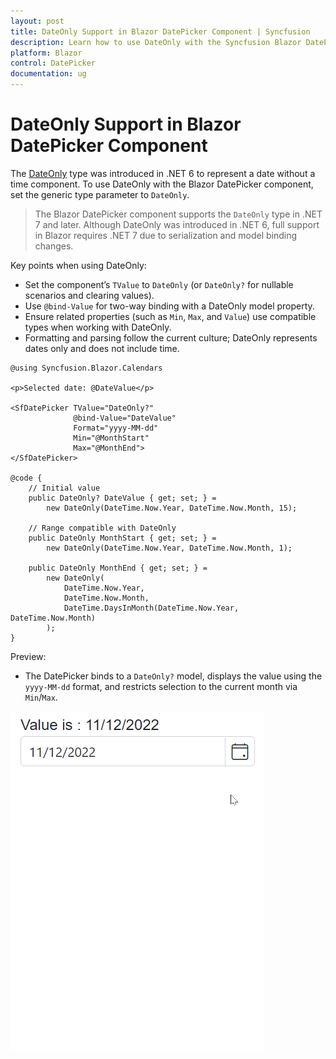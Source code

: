 ```yaml
---
layout: post
title: DateOnly Support in Blazor DatePicker Component | Syncfusion
description: Learn how to use DateOnly with the Syncfusion Blazor DatePicker, including .NET 7+ support, TValue configuration, and two-way binding behavior.
platform: Blazor
control: DatePicker
documentation: ug
---
```


# DateOnly Support in Blazor DatePicker Component

The [DateOnly](https://learn.microsoft.com/en-us/dotnet/api/system.dateonly?view=net-7.0) type was introduced in .NET 6 to represent a date without a time component. To use DateOnly with the Blazor DatePicker component, set the generic type parameter to `DateOnly`.

> The Blazor DatePicker component supports the `DateOnly` type in .NET 7 and later. Although DateOnly was introduced in .NET 6, full support in Blazor requires .NET 7 due to serialization and model binding changes.

Key points when using DateOnly:
- Set the component’s `TValue` to `DateOnly` (or `DateOnly?` for nullable scenarios and clearing values).
- Use `@bind-Value` for two-way binding with a DateOnly model property.
- Ensure related properties (such as `Min`, `Max`, and `Value`) use compatible types when working with DateOnly.
- Formatting and parsing follow the current culture; DateOnly represents dates only and does not include time.

```cshtml
@using Syncfusion.Blazor.Calendars

<p>Selected date: @DateValue</p>

<SfDatePicker TValue="DateOnly?"
              @bind-Value="DateValue"
              Format="yyyy-MM-dd"
              Min="@MonthStart"
              Max="@MonthEnd">
</SfDatePicker>

@code {
    // Initial value
    public DateOnly? DateValue { get; set; } =
        new DateOnly(DateTime.Now.Year, DateTime.Now.Month, 15);

    // Range compatible with DateOnly
    public DateOnly MonthStart { get; set; } =
        new DateOnly(DateTime.Now.Year, DateTime.Now.Month, 1);

    public DateOnly MonthEnd { get; set; } =
        new DateOnly(
            DateTime.Now.Year,
            DateTime.Now.Month,
            DateTime.DaysInMonth(DateTime.Now.Year, DateTime.Now.Month)
        );
}
```

Preview:
- The DatePicker binds to a `DateOnly?` model, displays the value using the `yyyy-MM-dd` format, and restricts selection to the current month via `Min`/`Max`.

![Blazor DatePicker with DateOnly](./images/DatePickerDateOnly.gif)
